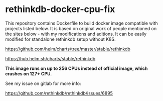 # rethinkdb-docker-cpu-fix

This repository contains Dockerfile to build docker image compatible with projects listed below. It is based on original work of people mentioned on the sites below - with my modifications and aditions. It can be easily modified for standalone rethinkdb setup without K8S.

https://github.com/helm/charts/tree/master/stable/rethinkdb

https://hub.helm.sh/charts/stable/rethinkdb

**This image runs on up to 256 CPUs instead of official image, which crashes on 127+ CPU.**

See my issue on gitlab for more info:

https://github.com/rethinkdb/rethinkdb/issues/6895

